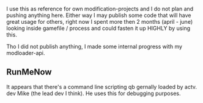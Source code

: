 I use this as reference for own modification-projects and I do not plan and pushing anything here. 
Either way I may publish some code that will have great usage for others, right now I spent more then 2 months (april - june) looking
inside gamefile / process and could fasten it up HIGHLY by using this.

Tho I did not publish anything, I made some internal progress with my modloader-api.



RunMeNow
--------
It appears that there's a command line scripting qb gernally loaded by actv. dev Mike (the lead dev I think).
He uses this for debugging purposes.
